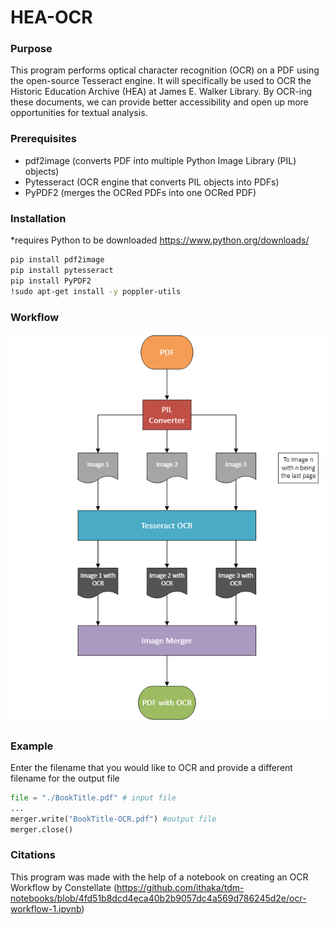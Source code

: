 # HEA-OCR

### Purpose
This program performs optical character recognition (OCR) on a PDF using the open-source Tesseract engine. It will specifically be used to OCR the Historic Education Archive (HEA) at James E. Walker Library. By OCR-ing these documents, we can provide better accessibility and open up more opportunities for textual analysis.

### Prerequisites
- pdf2image (converts PDF into multiple Python Image Library (PIL) objects)
- Pytesseract (OCR engine that converts PIL objects into PDFs)
- PyPDF2 (merges the OCRed PDFs into one OCRed PDF)

### Installation
*requires Python to be downloaded https://www.python.org/downloads/
```bash
pip install pdf2image
pip install pytesseract
pip install PyPDF2
!sudo apt-get install -y poppler-utils
```

### Workflow

![OCR Workflow](https://github.com/sophiedmcintyre/HEA-OCR/blob/25f981dc710a3690a08bb9dbfaa77ab12ebd818f/HEA%20OCR%20Workflow.png)

### Example
Enter the filename that you would like to OCR and provide a different filename for the output file

```python
file = "./BookTitle.pdf" # input file
...
merger.write("BookTitle-OCR.pdf") #output file
merger.close()
```

### Citations
This program was made with the help of a notebook on creating an OCR Workflow by Constellate (https://github.com/ithaka/tdm-notebooks/blob/4fd51b8dcd4eca40b2b9057dc4a569d786245d2e/ocr-workflow-1.ipynb)

